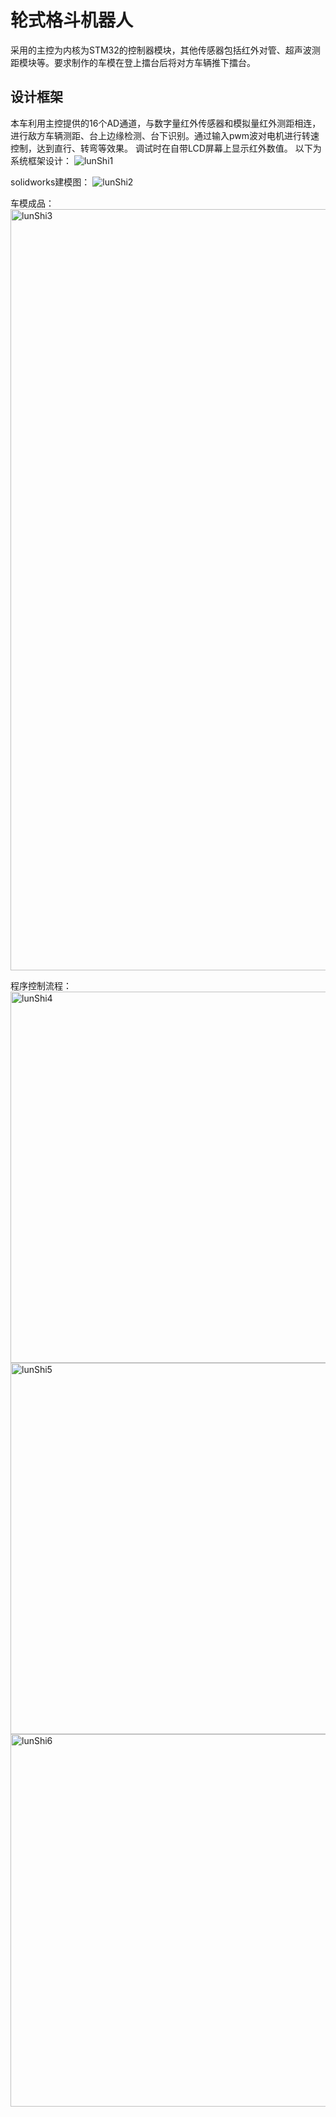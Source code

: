 # 轮式格斗机器人

采用的主控为内核为STM32的控制器模块，其他传感器包括红外对管、超声波测距模块等。要求制作的车模在登上擂台后将对方车辆推下擂台。

## 设计框架
本车利用主控提供的16个AD通道，与数字量红外传感器和模拟量红外测距相连，进行敌方车辆测距、台上边缘检测、台下识别。通过输入pwm波对电机进行转速控制，达到直行、转弯等效果。
调试时在自带LCD屏幕上显示红外数值。
以下为系统框架设计：
![lunShi1](https://user-images.githubusercontent.com/80667208/173524830-b97af696-81d4-41aa-ad7a-a8570032f1fa.png)

solidworks建模图：
![lunShi2](https://user-images.githubusercontent.com/80667208/173525010-36d817f8-1992-40da-88d8-f17f8845f321.png)

车模成品：
<img width="1218" alt="lunShi3" src="https://user-images.githubusercontent.com/80667208/173525218-ddc9db7a-8ab5-4b2f-8246-5a8e8ca06d22.png">

程序控制流程：
<img width="594" alt="lunShi4" src="https://user-images.githubusercontent.com/80667208/173526152-b85251e5-4ef1-4468-a2bc-ad97309a6ea2.png">
<img width="594" alt="lunShi5" src="https://user-images.githubusercontent.com/80667208/173526190-7cb82ca0-e164-46bd-a39b-e7f6af15ee47.png">
<img width="596" alt="lunShi6" src="https://user-images.githubusercontent.com/80667208/173526204-2c416558-a974-49cd-94ba-392c11f0926b.png">
